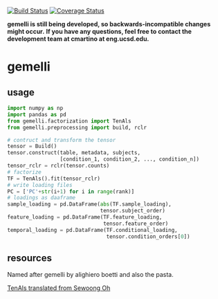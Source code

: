 [![Build Status](https://travis-ci.org/cameronmartino/gemelli.svg?branch=master)](https://travis-ci.org/cameronmartino/gemelli)
[![Coverage Status](https://coveralls.io/repos/github/cameronmartino/gemelli/badge.svg?branch=master)](https://coveralls.io/github/cameronmartino/gemelli?branch=master)

**gemelli is still being developed, so backwards-incompatible changes might occur.**
**If you have any questions, feel free to contact the development team at cmartino at eng.ucsd.edu.**

# gemelli

## usage

```python
import numpy as np
import pandas as pd
from gemelli.factorization import TenAls
from gemelli.preprocessing import build, rclr

# contruct and transform the tensor
tensor = Build()
tensor.construct(table, metadata, subjects,
                 [condition_1, condition_2, ..., condition_n])
tensor_rclr = rclr(tensor.counts)
# factorize
TF = TenAls().fit(tensor_rclr)
# write loading files 
PC = ['PC'+str(i+1) for i in range(rank)]
# loadings as daaframe
sample_loading = pd.DataFrame(abs(TF.sample_loading),
                              tensor.subject_order)
feature_loading = pd.DataFrame(TF.feature_loading,
                               tensor.feature_order)
temporal_loading = pd.DataFrame(TF.conditional_loading,
                                tensor.condition_orders[0])
```

## resources

Named after gemelli by alighiero boetti and also the pasta. 

[TenAls translated from Sewoong Oh](http://swoh.web.engr.illinois.edu/software/optspace/code.html)
